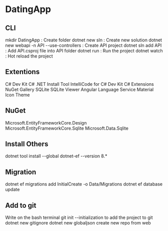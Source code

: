 # DatingApp
CLI
------------------
mkdir DatingApp : Create folder
dotnet new sln  : Create new solution
dotnet new webapi -n API --use-controllers : Create API project
dotnet sln add API : Add API.csproj file into API folder
dotnet run : Run the project
dotnet watch : Hot reload the project 


Extentions
-------------------
C# Dev Kit
C#
.NET Install Tool
IntelliCode for C# Dev Kit
C# Extensions
NuGet Gallery
SQLite
SQLite Viewer
Angular Language Service
Material Icon Theme

NuGet 
-------------------
Microsoft.EntityFrameworkCore.Design
Microsoft.EntityFrameworkCore.Sqlite
Microsoft.Data.Sqlite

Install Others
-------------------
dotnet tool install --global dotnet-ef --version 8.*

Migration
-------------------
dotnet ef migrations add InitialCreate -o Data/Migrations
dotnet ef database update

Add to git
-------------------
Write on the bash terminal
git init   --initialization to add the project to git
dotnet new gitignore
dotnet new globaljson
create new repo from web


